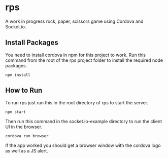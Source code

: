 # rps

A work in progress rock, paper, scissors game using Cordova and Socket.io.

## Install Packages

You need to install cordova in npm for this project to work. Run this command from the root of the rps project folder to install the required node packages.

`npm install`

## How to Run

To run rps just run this in the root directory of rps to start the server.

`npm start` 

Then run this command in the socket.io-example directory to run the client UI in the browser.

`cordova run browser`

If the app worked you should get a browser window with the cordova logo as well as a JS alert.
